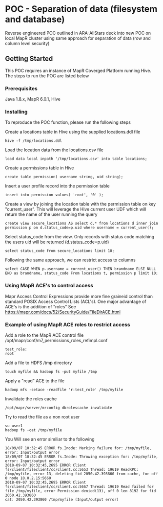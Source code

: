 # POC - Separation of data (filesystem and database)

Reverse engineered POC outlined in ARA-AllStars deck into new POC on local MapR cluster using same approach for separation of data (row and column level security)

## Getting Started

This POC requires an instance of MapR Coverged Platform running Hive. The steps to run the POC are listed below

### Prerequisites

Java 1.8.x, MapR 6.0.1, Hive 

### Installing

To reproduce the POC function, please run the following steps

Create a locations table in Hive using the supplied locations.ddl file
```
hive -f /tmp/locations.ddl
```

Load the location data from the locations.csv file
```
load data local inpath '/tmp/locations.csv' into table locations;

```

Create a  permissions table in Hive
```
create table permission( username string, uid string);
```

Insert a user profile record into the permission table
```
insert into permission values( 'root', '0' );
```

Create a view by joining the location table with the permission table on key "current_user". This will leverage the Hive current user UDF which will return the name of the user running the query 
```
create view secure_locations AS select d.* from locations d inner join permission p on d.status_code=p.uid where username = current_user(); 
```

Select status_code from the view. Only records with status code matching the users uid will be returned (d.status_code=p.uid)
```
select status_code from secure_locations limit 10;

```
Following the same approach, we can restrict access to columns
```
select CASE WHEN p.username = current_user() THEN brandname ELSE NULL END as brandname, status_code From locations t, permission p limit 10; 
```

### Using MapR ACE's to control access

Mapr Access Control Expressions provide more fine graineid control than standard POSIX Access Control Lists (ACL's). One major advantage of ACE's is the addition of "roles"
See https://mapr.com/docs/52/SecurityGuide/FileDirACE.html


### Example of using MapR ACE roles to restrict access

Add a role to the MapR ACE control file /opt/mapr/conf/m7_permissions_roles_refimpl.conf

```
test_role:
root
```

Add a file to HDFS /tmp directory

```
touch myfile && hadoop fs -put myfile /tmp
```

Apply a "read" ACE to the file 

```
hadoop mfs -setace -readfile 'r:test_role' /tmp/myfile
```

Invalidate the roles cache
```
/opt/mapr/server/mrconfig dbrolescache invalidate
```


Try to read the file as a non root user
```
su user1
hadoop fs -cat /tmp/myfile
```

You Will see an error similiar to the following
```
18/09/07 10:32:45 ERROR fs.Inode: Marking failure for: /tmp/myfile, error: Input/output error
18/09/07 10:32:45 ERROR fs.Inode: Throwing exception for: /tmp/myfile, error: Input/output error
2018-09-07 10:32:45,2695 ERROR Client fs/client/fileclient/cc/client.cc:5653 Thread: 19619 ReadRPC: /tmp/myfile, error 13, deleting fid 2050.42.393860 from cache, for off 0 node 10.0.2.15:5660
2018-09-07 10:32:45,2695 ERROR Client fs/client/fileclient/cc/client.cc:5667 Thread: 19619 Read failed for file /tmp/myfile, error Permission denied(13), off 0 len 8192 for fid 2050.42.393860
cat: 2050.42.393860 /tmp/myfile (Input/output error)
```


